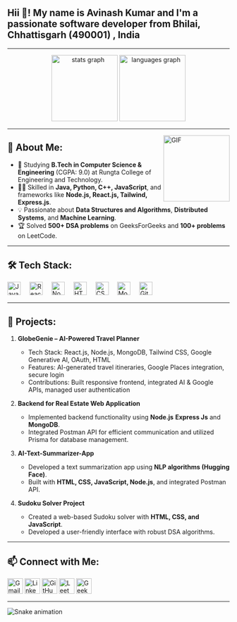 <h2 align="left">Hii 👋! My name is Avinash Kumar and I'm a passionate software developer from Bhilai, Chhattisgarh (490001) , India</h2>

---

<div align="center">
  <img src="https://github-readme-stats.vercel.app/api?username=Avinash415&hide_title=false&hide_rank=false&show_icons=true&include_all_commits=true&count_private=true&disable_animations=false&theme=dracula&locale=en&hide_border=false" height="150" alt="stats graph" />
  <img src="https://github-readme-stats.vercel.app/api/top-langs?username=Avinash415&locale=en&hide_title=false&layout=compact&card_width=320&langs_count=5&theme=dracula&hide_border=false" height="150" alt="languages graph" />
</div>

---

<img align="right" height="150" src="https://i.imgflip.com/65efzo.gif" alt="GIF" />

## 🚀 About Me:

- 🌱 Studying **B.Tech in Computer Science & Engineering** (CGPA: 9.0) at Rungta College of Engineering and Technology.
- 👨‍💻 Skilled in **Java, Python, C++, JavaScript**, and frameworks like **Node.js, React.js, Tailwind, Express.js**.
- 💡 Passionate about **Data Structures and Algorithms**, **Distributed Systems**, and **Machine Learning**.
- 🏆 Solved **500+ DSA problems** on GeeksForGeeks and **100+ problems** on LeetCode.

---

## 🛠️ Tech Stack:

<div align="left">
  <img src="https://cdn.jsdelivr.net/gh/devicons/devicon/icons/javascript/javascript-original.svg" height="30" alt="JavaScript" />
  <img width="12" />
  <img src="https://cdn.jsdelivr.net/gh/devicons/devicon/icons/react/react-original.svg" height="30" alt="React.js" />
  <img width="12" />
  <img src="https://cdn.jsdelivr.net/gh/devicons/devicon/icons/nodejs/nodejs-original.svg" height="30" alt="Node.js" />
  <img width="12" />
  <img src="https://cdn.jsdelivr.net/gh/devicons/devicon/icons/html5/html5-original.svg" height="30" alt="HTML5" />
  <img width="12" />
  <img src="https://cdn.jsdelivr.net/gh/devicons/devicon/icons/css3/css3-original.svg" height="30" alt="CSS3" />
  <img width="12" />
  <img src="https://cdn.jsdelivr.net/gh/devicons/devicon/icons/mongodb/mongodb-original.svg" height="30" alt="MongoDB" />
  <img width="12" />
  <img src="https://cdn.jsdelivr.net/gh/devicons/devicon/icons/git/git-original.svg" height="30" alt="Git" />
</div>

---

## 🌟 Projects:

1. **GlobeGenie – AI-Powered Travel Planner**
    - Tech Stack: React.js, Node.js, MongoDB, Tailwind CSS, Google Generative AI, OAuth, HTML
    - Features: AI-generated travel itineraries, Google Places integration, secure login
    - Contributions: Built responsive frontend, integrated AI & Google APIs, managed user authentication

2. **Backend for Real Estate Web Application**  
   - Implemented backend functionality using **Node.js** **Express Js** and **MongoDB**.  
   - Integrated Postman API for efficient communication and utilized Prisma for database management.  

3. **AI-Text-Summarizer-App**  
   - Developed a text summarization app using **NLP algorithms (Hugging Face)**.  
   - Built with **HTML, CSS, JavaScript, Node.js**, and integrated Postman API.

4. **Sudoku Solver Project**  
   - Created a web-based Sudoku solver with **HTML, CSS, and JavaScript**.  
   - Developed a user-friendly interface with robust DSA algorithms.

---

## 📫 Connect with Me:
<div align="left">
  <a href="mailto:avinash843117kumar@gmail.com"><img src="https://img.shields.io/badge/Gmail-D14836?logo=gmail&logoColor=white&style=for-the-badge" height="35" alt="Gmail" /></a>
  <a href="https://www.linkedin.com/in/avinash-kumar-b14a46193/"><img src="https://img.shields.io/badge/LinkedIn-0077B5?logo=linkedin&logoColor=white&style=for-the-badge" height="35" alt="LinkedIn" /></a>
  <a href="https://github.com/Avinash415"><img src="https://img.shields.io/badge/GitHub-181717?logo=github&logoColor=white&style=for-the-badge" height="35" alt="GitHub" /></a>
  <a href="https://leetcode.com/u/avinash843117kumar/"><img src="https://img.shields.io/badge/LeetCode-FFA116?logo=leetcode&logoColor=white&style=for-the-badge" height="35" alt="LeetCode" /></a>
  <a href="https://www.geeksforgeeks.org/user/avinash843sy4w/"><img src="https://img.shields.io/badge/GeeksForGeeks-0F9D58?logo=geeksforgeeks&logoColor=white&style=for-the-badge" height="35" alt="GeeksForGeeks" /></a>
</div>

---

<img src="https://raw.githubusercontent.com/Avinash415/Avinash415/output/snake.svg" alt="Snake animation" />
